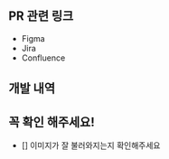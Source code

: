 ## PR 관련 링크
<!-- Figma , Jira , Confluence 각 페이지가 있으면 참조해주세요. -->
  - Figma
  - Jira
  - Confluence

## 개발 내역
<!-- EX) 허위 매물 이미지 추가 관련 화면 및 기능 추가 -->

## 꼭 확인 해주세요!
<!-- EX) -[] 이미지가 잘 불러와지는지 확인해주세요 -->
- [] 이미지가 잘 불러와지는지 확인해주세요
